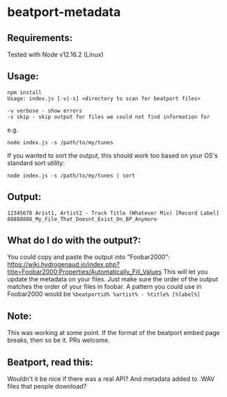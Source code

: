 # beatport-metadata

Requirements:
-------------
Tested with Node v12.16.2 (Linux)

Usage:
------
```
npm install
Usage: index.js [-v|-s] <directory to scan for beatport files>

-v verbose - show errors
-s skip - skip output for files we could not find information for
```
e.g.
```
node index.js -s /path/to/my/tunes
```
If you wanted to sort the output, this should work too based on your OS's standard sort utility:
```
node index.js -s /path/to/my/tunes | sort
```
  
Output:
-------
```
12345678 Arist1, Artist2 - Track Title (Whatever Mix) [Record Label]
88888888_My_File_That_Doesnt_Exist_On_BP_Anymore
```

What do I do with the output?:
-------
You could copy and paste the output into "Foobar2000": https://wiki.hydrogenaud.io/index.php?title=Foobar2000:Properties/Automatically_Fill_Values
This will let you update the metadata on your files. Just make sure the order of the output matches the order of your files in foobar.
A pattern you could use in Foobar2000 would be `%beatportid% %artist% - %title% [%label%]`

Note:
-----
This was working at some point. If the format of the beatport embed page breaks, then so be it. PRs welcome.

Beatport, read this:
--------------------
Wouldn't it be nice if there was a real API? And metadata added to .WAV files that people download?
